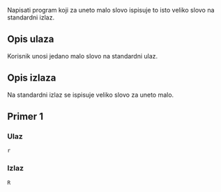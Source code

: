 Napisati program koji za uneto malo slovo ispisuje to isto veliko slovo na standardni izlaz.

## Opis ulaza

Korisnik unosi jedano malo slovo na standardni ulaz.

## Opis izlaza

Na standardni izlaz se ispisuje veliko slovo za uneto malo.

## Primer 1

### Ulaz

~~~
r
~~~

### Izlaz

~~~
R
~~~
